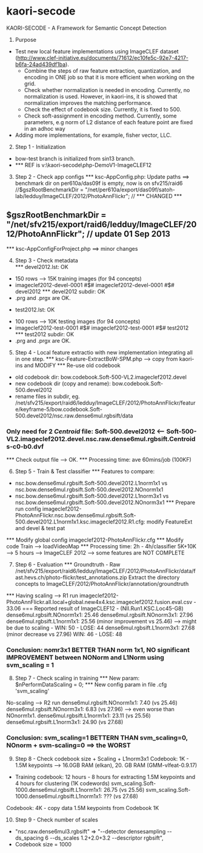 kaori-secode
============

KAORI-SECODE - A Framework for Semantic Concept Detection

1. Purpose
- Test new local feature implementations using ImageCLEF dataset (http://www.clef-initiative.eu/documents/71612/ec10fe5c-92e7-4217-b6fa-24ad439df1ba).
  + Combine the steps of raw feature extraction, quantization, and encoding in ONE job so that it is more efficient when working on the grid.
  + Check whether normalization is needed in encoding. Currently, no normalization is used. However, in kaori-ins, it is showed that normalization improves the matching performance.
  + Check the effect of codebook size. Currently, it is fixed to 500.
  + Check soft-assignment in encoding method. Currently, some parameters, e.g norm of L2 distance of each feature point are fixed in an adhoc way
- Adding more implementations, for example, fisher vector, LLC.

2. Step 1 - Initialization
- bow-test branch is initialized from sin13 branch.
- *** REF is v:\kaori-secode\php-DemoV1-ImageCLEF12

3. Step 2 - Check app configs
*** ksc-AppConfig.php: Update paths
==> benchmark dir on per610a/das09f is empty, now is on sfv215/raid6 
//$gszRootBenchmarkDir = "/net/per610a/export/das09f/satoh-lab/ledduy/ImageCLEF/2012/PhotoAnnFlickr"; // *** CHANGED ***
## $gszRootBenchmarkDir = "/net/sfv215/export/raid6/ledduy/ImageCLEF/2012/PhotoAnnFlickr"; // update 01 Sep 2013

*** ksc-AppConfigForProject.php
==> minor changes

4. Step 3 - Check metadata   
*** devel2012.lst: OK
+ 150 rows --> 15K training images (for 94 concepts)
+ imageclef2012-devel-0001 #$# imageclef2012-devel-0001 #$# devel2012
*** devel2012 subdir: OK
+ .prg and .prgx are OK.

- test2012.lst: OK
+ 100 rows --> 10K testing images (for 94 concepts)
+ imageclef2012-test-0001 #$# imageclef2012-test-0001 #$# test2012
*** test2012 subdir: OK
+ .prg and .prgx are OK.

5. Step 4 - Local feature extractio with new implementation integrating all in one step.
*** ksc-Feature-ExtractBoW-SPM.php --> copy from kaori-ins and MODIFY
*** Re-use old codebook
+ old codebook dir: bow.codebook.Soft-500-VL2.imageclef2012.devel
+ new codebook dir (copy and rename): bow.codebook.Soft-500.devel2012
+ rename files in subdir, eg. /net/sfv215/export/raid6/ledduy/ImageCLEF/2012/PhotoAnnFlickr/feature/keyframe-5/bow.codebook.Soft-500.devel2012/nsc.raw.dense6mul.rgbsift/data
### Only need for 2 *Centroid* file: Soft-500.devel2012 <-- Soft-500-VL2.imageclef2012.devel.nsc.raw.dense6mul.rgbsift.Centroids-c0-b0.dvf
*** Check output file -->  OK.
*** Processing time: ave 60mins/job (100KF) 

6. Step 5 - Train & Test classifier 
*** Features to compare: 
+ nsc.bow.dense6mul.rgbsift.Soft-500.devel2012.L1norm1x1  vs nsc.bow.dense6mul.rgbsift.Soft-500.devel2012.NOnorm1x1 
+ nsc.bow.dense6mul.rgbsift.Soft-500.devel2012.L1norm3x1  vs nsc.bow.dense6mul.rgbsift.Soft-500.devel2012.NOnorm3x1
*** Prepare run config
imageclef2012-PhotoAnnFlickr.nsc.bow.dense6mul.rgbsift.Soft-500.devel2012.L1norm1x1.ksc.imageclef2012.R1.cfg: modify FeatureExt and devel & test pat 

*** Modify global config
imageclef2012-PhotoAnnFlickr.cfg 
*** Modify code Train --> loadVideoMap
*** Processing time: 2h - 4h/classifier
5K+10K --> 5 hours
--> ImageCLEF 2012 --> some features are NOT COMPLETE 

7. Step 6 - Evaluation
*** Groundtruth - Raw
/net/sfv215/export/raid6/ledduy/ImageCLEF/2012/PhotoAnnFlickr/data/fast.hevs.ch/photo-flickr/test_annotations.zip 
Extract the directory concepts to ImageCLEF/2012/PhotoAnnFlickr/annotation/groundtruth

*** Having scaling --> R1 run
imageclef2012-PhotoAnnFlickr.all.local+global.new4x4.ksc.imageclef2012.fusion.eval.csv - 33.06 === Reported result of ImageCLEF12 - (NII.Run1.KSC.Loc45-G8)
dense6mul.rgbsift.NOnorm1x1: 25.46
dense6mul.rgbsift.NOnorm3x1: 27.96
dense6mul.rgbsift.L1norm1x1: 25.56 (minor improvement vs 25.46) --> might be due to scaling - WIN: 50 - LOSE: 44
dense6mul.rgbsift.L1norm3x1: 27.68 (minor decrease vs 27.96) WIN: 46 - LOSE: 48

### Conclusion: nomr3x1 BETTER THAN norm 1x1, NO significant IMPROVEMENT between NONorm and L1Norm using svm_scaling = 1

8. Step 7 - Check scaling in training 
*** New param: $nPerformDataScaling = 0;
*** New config param in file .cfg 'svm_scaling'

No-scaling --> R2 run
dense6mul.rgbsift.NOnorm1x1: 7.40 (vs 25.46)
dense6mul.rgbsift.NOnorm3x1: 6.83 (vs 27.96) --> even worse than NOnorm1x1.
dense6mul.rgbsift.L1norm1x1: 23.11 (vs 25.56)
dense6mul.rgbsift.L1norm3x1: 24.90 (vs 27.68) 

### Conclusion: svm_scaling=1 BETTERN THAN svm_scaling=0, NOnorm + svm-scaling=0 ==> the WORST

9. Step 8 - Check codebook size + Scaling + L1norm3x1
Codebook: 1K - 1.5M keypoints --> 16.0GB RAM (elkan), 20. GB RAM (GMM-vlfeat-0.9.17)
- Training codebook: 12 hours - 8 hours for extracting 1.5M keypoints and 4 hours for clustering (1K codewords)
svm_scaling.Soft-1000.dense6mul.rgbsift.L1norm1x1: 26.75 (vs 25.56)
svm_scaling.Soft-1000.dense6mul.rgbsift.L1norm1x1: ??? (vs 27.68)

Codebook: 4K - copy data 1.5M keypoints from Codebook 1K


10. Step 9 - Check number of scales
- "nsc.raw.dense6mul3.rgbsift" => "--detector densesampling --ds_spacing 6 --ds_scales 1.2+2.0+3.2 --descriptor rgbsift",
- Codebook size = 1000